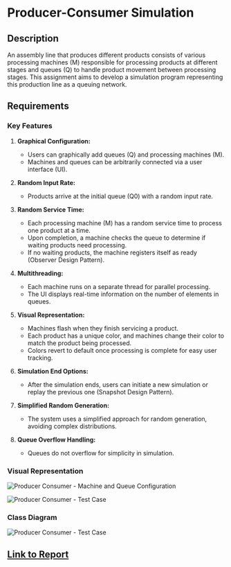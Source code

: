 # Producer-Consumer Simulation

## Description

An assembly line that produces different products consists of various processing machines (M) responsible for processing products at different stages and queues (Q) to handle product movement between processing stages. This assignment aims to develop a simulation program representing this production line as a queuing network.

## Requirements

### Key Features

1. **Graphical Configuration:**
   - Users can graphically add queues (Q) and processing machines (M).
   - Machines and queues can be arbitrarily connected via a user interface (UI).

2. **Random Input Rate:**
   - Products arrive at the initial queue (Q0) with a random input rate.

3. **Random Service Time:**
   - Each processing machine (M) has a random service time to process one product at a time.
   - Upon completion, a machine checks the queue to determine if waiting products need processing.
   - If no waiting products, the machine registers itself as ready (Observer Design Pattern).

4. **Multithreading:**
   - Each machine runs on a separate thread for parallel processing.
   - The UI displays real-time information on the number of elements in queues.

5. **Visual Representation:**
   - Machines flash when they finish servicing a product.
   - Each product has a unique color, and machines change their color to match the product being processed.
   - Colors revert to default once processing is complete for easy user tracking.

6. **Simulation End Options:**
   - After the simulation ends, users can initiate a new simulation or replay the previous one (Snapshot Design Pattern).

7. **Simplified Random Generation:**
   - The system uses a simplified approach for random generation, avoiding complex distributions.

8. **Queue Overflow Handling:**
   - Queues do not overflow for simplicity in simulation.

### Visual Representation

![Producer Consumer - Machine and Queue Configuration](https://github.com/Saifullah-1/Producer-Consumer/blob/master/Producer.jpg)

![Producer Consumer - Test Case](https://github.com/Saifullah-1/Producer-Consumer/blob/master/Test_case.jpg)

### Class Diagram

![Producer Consumer - Test Case](https://github.com/Saifullah-1/Producer-Consumer/blob/master/UML.png)

## [Link to Report](https://github.com/Saifullah-1/Producer-Consumer/blob/master/ProducerConsumerReport.pdf)

